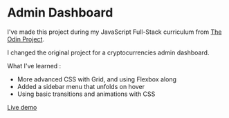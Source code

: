 # Admin Dashboard

I've made this project during my JavaScript Full-Stack curriculum from <a href="https://www.theodinproject.com/lessons/node-path-intermediate-html-and-css-admin-dashboard">The Odin Project</a>.

I changed the original project for a cryptocurrencies admin dashboard.

What I've learned :

- More advanced CSS with Grid, and using Flexbox along
- Added a sidebar menu that unfolds on hover
- Using basic transitions and animations with CSS

<a href="https://polar0.github.io/admin-dashboard/">Live demo</a>
